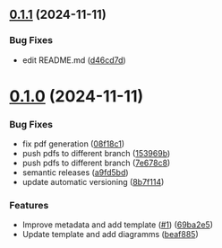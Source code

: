 ## [0.1.1](https://github.com/SoftwareEngineeringOne/wiki/compare/v0.1.0...v0.1.1) (2024-11-11)


### Bug Fixes

* edit README.md ([d46cd7d](https://github.com/SoftwareEngineeringOne/wiki/commit/d46cd7df7c68804dcb997c15bbf4797e9c4b8e11))

# [0.1.0](https://github.com/SoftwareEngineeringOne/wiki/compare/v0.0.0...v0.1.0) (2024-11-11)


### Bug Fixes

* fix pdf generation ([08f18c1](https://github.com/SoftwareEngineeringOne/wiki/commit/08f18c1724ffa4c72679e11e93bd14fcdc29b209))
* push pdfs to different branch ([153969b](https://github.com/SoftwareEngineeringOne/wiki/commit/153969b8d9cc90564b8372f4ecff00ec43d6ce26))
* push pdfs to different branch ([7e678c8](https://github.com/SoftwareEngineeringOne/wiki/commit/7e678c874493a0cb9438e1616cf346f71743b4b8))
* semantic releases ([a9fd5bd](https://github.com/SoftwareEngineeringOne/wiki/commit/a9fd5bd55d497dd3866b6b470102303ff3e124e7))
* update automatic versioning ([8b7f114](https://github.com/SoftwareEngineeringOne/wiki/commit/8b7f1146c8807823e743f4ddbb4b16e3f7e0a8fe))


### Features

* Improve metadata and add template ([#1](https://github.com/SoftwareEngineeringOne/wiki/issues/1)) ([69ba2e5](https://github.com/SoftwareEngineeringOne/wiki/commit/69ba2e50888abaa866535b95f05a530aa97e9660))
* Update template and add diagramms ([beaf885](https://github.com/SoftwareEngineeringOne/wiki/commit/beaf8852be9deb86c07a53c190ef3c271e52d1e0))
